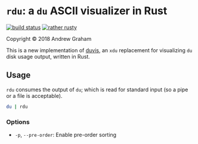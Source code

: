 # `rdu`: a `du` ASCII visualizer in Rust #

[![build status](https://gitlab.com/andeh575/rdu/badges/master/build.svg)](https://gitlab.com/andeh575/rdu/commits/master)
[![rather rusty](https://img.shields.io/badge/rather-rusty-%23B7410E.svg)](https://www.rustup.rs/)

Copyright © 2018 Andrew Graham

This is a new implementation of [duvis](https://github.com/BartMassey/duvis), an `xdu` replacement for visualizing `du` disk usage output, written in Rust.

## Usage ##

`rdu` consumes the output of `du`; which is read for standard input (so a pipe or a file is acceptable).

```sh
du | rdu
```

### Options ###

+ `-p`, `--pre-order`: Enable pre-order sorting
